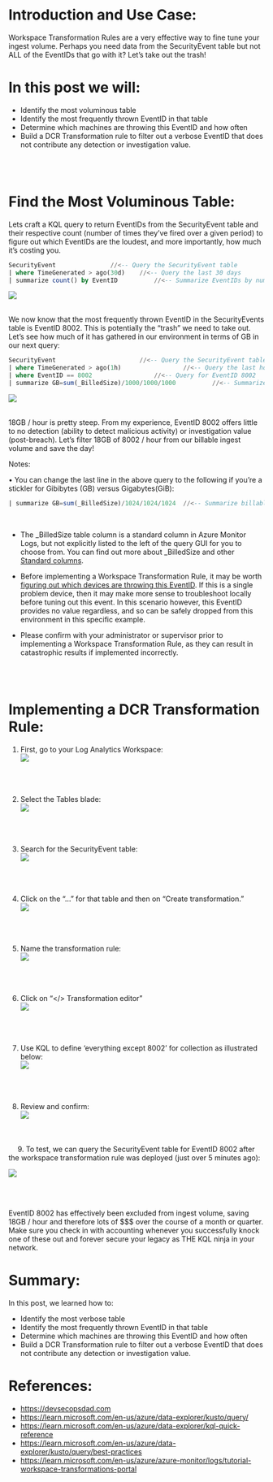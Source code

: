 # Introduction and Use Case:
Workspace Transformation Rules are a very effective way to fine tune your ingest volume. Perhaps you need data from the SecurityEvent table but not ALL of the EventIDs that go with it? Let’s take out the trash!

# In this post we will:
- Identify the most voluminous table
- Identify the most frequently thrown EventID in that table
- Determine which machines are throwing this EventID and how often
- Build a DCR Transformation rule to filter out a verbose EventID that does not contribute any detection or investigation value.

<br/><br/>

# Find the Most Voluminous Table:
Lets craft a KQL query to return EventIDs from the SecurityEvent table and their respective count (number of times they’ve fired over a given period) to figure out which EventIDs are the loudest, and more importantly, how much it’s costing you. 
```sql
SecurityEvent				//<-- Query the SecurityEvent table
| where TimeGenerated > ago(30d)	//<-- Query the last 30 days
| summarize count() by EventID	        //<-- Summarize EventIDs by number of times they fire
```
![](/assets/img/Transform/Picture1.png)
<br/>
<br/>

We now know that the most frequently thrown EventID in the SecurityEvents table is EventID 8002. This is potentially the “trash” we need to take out. Let’s see how much of it has gathered in our environment in terms of GB in our next query:
```sql
SecurityEvent						//<-- Query the SecurityEvent table
| where TimeGenerated > ago(1h)			        //<-- Query the last hour
| where EventID == 8002					//<-- Query for EventID 8002
| summarize GB=sum(_BilledSize)/1000/1000/1000	        //<-- Summarize billable volume in GB
```
![](/assets/img/Transform/Picture2.png)
<br/>
<br/>

18GB / hour is pretty steep. From my experience, EventID 8002 offers little to no detection (ability to detect malicious activity) or investigation value (post-breach). Let’s filter 18GB of 8002 / hour from our billable ingest volume and save the day! 


Notes:

•	You can change the last line in the above query to the following if you’re a stickler for Gibibytes (GB) versus Gigabytes(GiB): 
```sql
| summarize GB=sum(_BilledSize)/1024/1024/1024	//<-- Summarize billable volume in GiB
```
<br/>

-	The _BilledSize table column is a standard column in Azure Monitor Logs, but not explicitly listed to the left of the query GUI for you to choose from. You can find out more about _BilledSize and other [Standard columns](https://learn.microsoft.com/en-us/azure/azure-monitor/logs/log-standard-columns#_billedsize).

- Before implementing a Workspace Transformation Rule, it may be worth [figuring out which devices are throwing this EventID](https://github.com/EEN421/KQL-Queries/blob/Main/Which%20Devices%20are%20Throwing%20this%20EventID%3F.kql). If this is a single problem device, then it may make more sense to troubleshoot locally before tuning out this event. In this scenario however, this EventID provides no value regardless, and so can be safely dropped from this environment in this specific example. 

- Please confirm with your administrator or supervisor prior to implementing a Workspace Transformation Rule, as they can result in catastrophic results if implemented incorrectly. 
<br/>
<br/>

# Implementing a DCR Transformation Rule:
1.	First, go to your Log Analytics Workspace: <br/>
![](/assets/img/Transform/Picture3.png)
 <br/>
 <br/>

2.	Select the Tables blade: <br/>
![](/assets/img/Transform/Picture4.png)
 <br/>
 <br/>

3.	Search for the SecurityEvent table: <br/>
![](/assets/img/Transform/Picture5.png)
 <br/>
 <br/> 

4.	Click on the “…” for that table and then on “Create transformation.” <br/>
![](/assets/img/Transform/Picture6.png)
 <br/>
 <br/>

5.	Name the transformation rule: <br/>
![](/assets/img/Transform/Picture7.png)
 <br/>
 <br/>

6.	Click on “</> Transformation editor” <br/>
![](/assets/img/Transform/Picture8.png)
 <br/>
 <br/>

7.	Use KQL to define ‘everything except 8002’ for collection as illustrated below: <br/>
![](/assets/img/Transform/Picture9.png)
 <br/>
 <br/>

8.	Review and confirm: <br/>
![](/assets/img/Transform/Picture10.png)
 <br/>
 <br/>
 
9.	To test, we can query the SecurityEvent table for EventID 8002 after the workspace transformation rule was deployed (just over 5 minutes ago): <br/>
 
![](/assets/img/Transform/Picture11.png)
 
 <br/>
 <br/>

EventID 8002 has effectively been excluded from ingest volume, saving 18GB / hour and therefore lots of $$$ over the course of a month or quarter. Make sure you check in with accounting whenever you successfully knock one of these out and forever secure your legacy as THE KQL ninja in your network. 

# Summary: 
In this post, we learned how to:

- Identify the most verbose table
- Identify the most frequently thrown EventID in that table
- Determine which machines are throwing this EventID and how often
- Build a DCR Transformation rule to filter out a verbose EventID that does not contribute any detection or investigation value.



# References: 
- https://devsecopsdad.com
- https://learn.microsoft.com/en-us/azure/data-explorer/kusto/query/  
- https://learn.microsoft.com/en-us/azure/data-explorer/kql-quick-reference
- https://learn.microsoft.com/en-us/azure/data-explorer/kusto/query/best-practices
- https://learn.microsoft.com/en-us/azure/azure-monitor/logs/tutorial-workspace-transformations-portal

